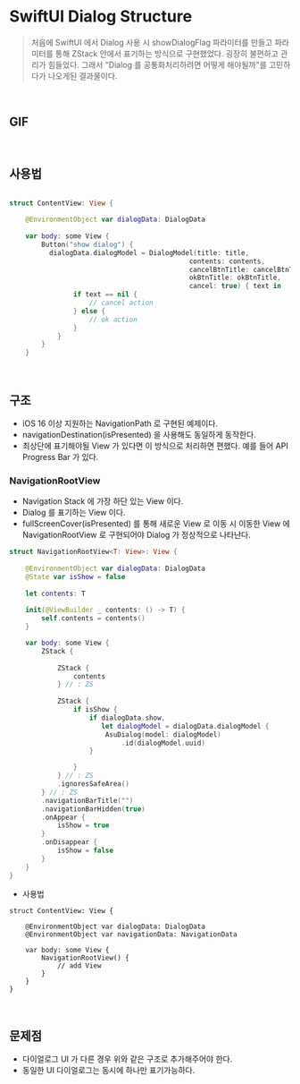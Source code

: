 # SwiftUI Dialog Structure
> 처음에 SwiftUI 에서 Dialog 사용 시 showDialogFlag 파라미터를 만들고 파라미터를 통해 ZStack 안에서 표기하는 방식으로 구현했었다. 굉장히 불편하고 관리가 힘들었다. 그래서 "Dialog 를 공통화처리하려면 어떻게 해야될까"를 고민하다가 나오게된 결과물이다.

<br>

## GIF

<br>

## 사용법

```swift

struct ContentView: View {
    
    @EnvironmentObject var dialogData: DialogData
    
    var body: some View {
        Button("show dialog") {
          dialogData.dialogModel = DialogModel(title: title,
                                             contents: contents,
                                             cancelBtnTitle: cancelBtnTitle,
                                             okBtnTitle: okBtnTitle,
                                             cancel: true) { text in
                if text == nil {
                    // cancel action
                } else {
                    // ok action
                }
            }
        }
    }
```

<br>

## 구조
- iOS 16 이상 지원하는 NavigationPath 로 구현된 예제이다.
- navigationDestination(isPresented) 을 사용해도 동일하게 동작한다.
- 최상단에 표기해야될 View 가 있다면 이 방식으로 처리하면 편했다. 예를 들어 API Progress Bar 가 있다.


### NavigationRootView
- Navigation Stack 에 가장 하단 있는 View 이다.
- Dialog 를 표기하는 View 이다.
- fullScreenCover(isPresented) 를 통해 새로운 View 로 이동 시 이동한 View 에 NavigationRootView 로 구현되어야 Dialog 가 정상적으로 나타난다. 

```swift
struct NavigationRootView<T: View>: View {
    
    @EnvironmentObject var dialogData: DialogData
    @State var isShow = false
    
    let contents: T
    
    init(@ViewBuilder _ contents: () -> T) {
        self.contents = contents()
    }

    var body: some View {
        ZStack {
            
            ZStack {
                contents
            } // : ZS
            
            ZStack {
                if isShow {
                    if dialogData.show,
                       let dialogModel = dialogData.dialogModel {
                        AsuDialog(model: dialogModel)
                            .id(dialogModel.uuid)
                    }

                }
            } // : ZS
            .ignoresSafeArea()
        } // : ZS
        .navigationBarTitle("")
        .navigationBarHidden(true)
        .onAppear {
            isShow = true
        }
        .onDisappear {
            isShow = false
        }
    }
}
```

- 사용법
```
struct ContentView: View {
    
    @EnvironmentObject var dialogData: DialogData
    @EnvironmentObject var navigationData: NavigationData
    
    var body: some View {
        NavigationRootView() {
            // add View
        }
    }
}
```

<br>

## 문제점
- 다이얼로그 UI 가 다른 경우 위와 같은 구조로 추가해주어야 한다.
- 동일한 UI 다이얼로그는 동시에 하나만 표기가능하다.


